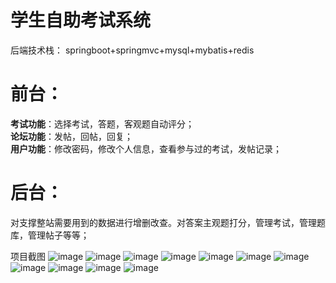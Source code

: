 # 学生自助考试系统
后端技术栈： springboot+springmvc+mysql+mybatis+redis
# 前台： 
**考试功能**：选择考试，答题，客观题自动评分；  
**论坛功能**：发帖，回帖，回复；  
**用户功能**：修改密码，修改个人信息，查看参与过的考试，发帖记录；  
# 后台：
对支撑整站需要用到的数据进行增删改查。对答案主观题打分，管理考试，管理题库，管理帖子等等；

项目截图
![image](https://github.com/Zzy413341422/springboot-exam-system/blob/master/photos/1.png)
![image](https://github.com/Zzy413341422/springboot-exam-system/blob/master/photos/2.png)
![image](https://github.com/Zzy413341422/springboot-exam-system/blob/master/photos/3.png)
![image](https://github.com/Zzy413341422/springboot-exam-system/blob/master/photos/4.png)
![image](https://github.com/Zzy413341422/springboot-exam-system/blob/master/photos/5.png)
![image](https://github.com/Zzy413341422/springboot-exam-system/blob/master/photos/6.png)
![image](https://github.com/Zzy413341422/springboot-exam-system/blob/master/photos/7.png)
![image](https://github.com/Zzy413341422/springboot-exam-system/blob/master/photos/8.png)
![image](https://github.com/Zzy413341422/springboot-exam-system/blob/master/photos/9.png)
![image](https://github.com/Zzy413341422/springboot-exam-system/blob/master/photos/10.png)
![image](https://github.com/Zzy413341422/springboot-exam-system/blob/master/photos/11.png)
